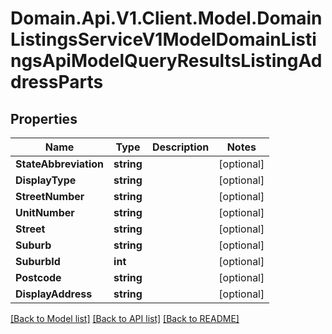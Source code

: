 # Domain.Api.V1.Client.Model.DomainListingsServiceV1ModelDomainListingsApiModelQueryResultsListingAddressParts
## Properties

Name | Type | Description | Notes
------------ | ------------- | ------------- | -------------
**StateAbbreviation** | **string** |  | [optional] 
**DisplayType** | **string** |  | [optional] 
**StreetNumber** | **string** |  | [optional] 
**UnitNumber** | **string** |  | [optional] 
**Street** | **string** |  | [optional] 
**Suburb** | **string** |  | [optional] 
**SuburbId** | **int** |  | [optional] 
**Postcode** | **string** |  | [optional] 
**DisplayAddress** | **string** |  | [optional] 

[[Back to Model list]](../README.md#documentation-for-models) [[Back to API list]](../README.md#documentation-for-api-endpoints) [[Back to README]](../README.md)

